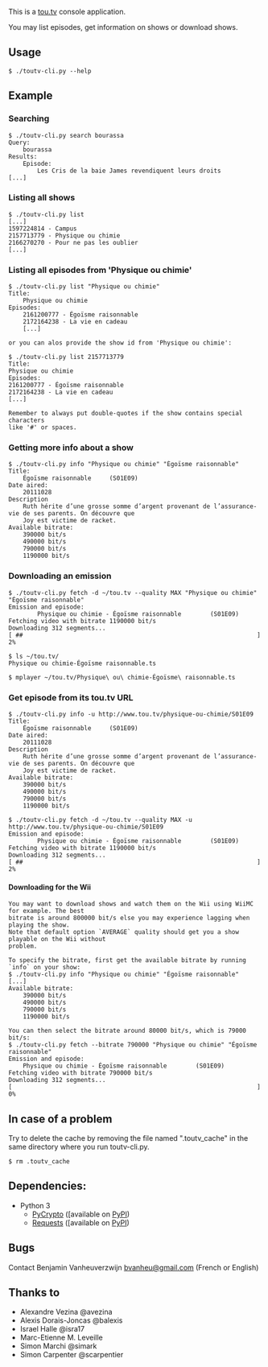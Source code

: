 This is a [tou.tv](http://tou.tv) console application.

You may list episodes, get information on shows or download shows.

## Usage
    $ ./toutv-cli.py --help

## Example

### Searching
    $ ./toutv-cli.py search bourassa
    Query:
        bourassa
    Results:
        Episode:
            Les Cris de la baie James revendiquent leurs droits
    [...]

### Listing all shows
    $ ./toutv-cli.py list
    [...]
    1597224814 - Campus
    2157713779 - Physique ou chimie
    2166270270 - Pour ne pas les oublier
    [...]

### Listing all episodes from 'Physique ou chimie'
    $ ./toutv-cli.py list "Physique ou chimie"
    Title:
        Physique ou chimie
    Episodes:
        2161200777 - Égoïsme raisonnable
        2172164238 - La vie en cadeau
        [...]

    or you can alos provide the show id from 'Physique ou chimie':

    $ ./toutv-cli.py list 2157713779
    Title:
	Physique ou chimie
    Episodes:
	2161200777 - Égoïsme raisonnable
	2172164238 - La vie en cadeau
	[...]

    Remember to always put double-quotes if the show contains special characters
    like '#' or spaces.

### Getting more info about a show
    $ ./toutv-cli.py info "Physique ou chimie" "Égoïsme raisonnable"
    Title:
        Égoïsme raisonnable     (S01E09)
    Date aired:
        20111028
    Description
        Ruth hérite d’une grosse somme d’argent provenant de l’assurance-vie de ses parents. On découvre que
        Joy est victime de racket.
    Available bitrate:
        390000 bit/s
        490000 bit/s
        790000 bit/s
        1190000 bit/s

### Downloading an emission
    $ ./toutv-cli.py fetch -d ~/tou.tv --quality MAX "Physique ou chimie" "Égoïsme raisonnable"
    Emission and episode:
            Physique ou chimie - Égoïsme raisonnable        (S01E09)
    Fetching video with bitrate 1190000 bit/s
    Downloading 312 segments...
    [ ##                                                                 ] 2%

    $ ls ~/tou.tv/
    Physique ou chimie-Égoïsme raisonnable.ts

    $ mplayer ~/tou.tv/Physique\ ou\ chimie-Égoïsme\ raisonnable.ts

### Get episode from its tou.tv URL
    $ ./toutv-cli.py info -u http://www.tou.tv/physique-ou-chimie/S01E09
    Title:
        Égoïsme raisonnable     (S01E09)
    Date aired:
        20111028
    Description
        Ruth hérite d’une grosse somme d’argent provenant de l’assurance-vie de ses parents. On découvre que
        Joy est victime de racket.
    Available bitrate:
        390000 bit/s
        490000 bit/s
        790000 bit/s
        1190000 bit/s

    $ ./toutv-cli.py fetch -d ~/tou.tv --quality MAX -u http://www.tou.tv/physique-ou-chimie/S01E09
    Emission and episode:
            Physique ou chimie - Égoïsme raisonnable        (S01E09)
    Fetching video with bitrate 1190000 bit/s
    Downloading 312 segments...
    [ ##                                                                 ] 2%

#### Downloading for the Wii

    You may want to download shows and watch them on the Wii using WiiMC for example. The best
    bitrate is around 800000 bit/s else you may experience lagging when playing the show.
    Note that default option `AVERAGE` quality should get you a show playable on the Wii without
    problem.

    To specify the bitrate, first get the available bitrate by running `info` on your show:
    $ ./toutv-cli.py info "Physique ou chimie" "Égoïsme raisonnable"
    [...]
    Available bitrate:
        390000 bit/s
        490000 bit/s
        790000 bit/s
        1190000 bit/s

    You can then select the bitrate around 80000 bit/s, which is 79000 bit/s:
    $ ./toutv-cli.py fetch --bitrate 790000 "Physique ou chimie" "Égoïsme raisonnable"
    Emission and episode:
        Physique ou chimie - Égoïsme raisonnable        (S01E09)
    Fetching video with bitrate 790000 bit/s
    Downloading 312 segments...
    [                                                                    ] 0%

## In case of a problem
Try to delete the cache by removing the file named ".toutv\_cache" in the same directory where you run toutv-cli.py.

    $ rm .toutv_cache

## Dependencies:

- Python 3
  - [PyCrypto](https://www.dlitz.net/software/pycrypto/)
    ([available on [PyPI](https://pypi.python.org/pypi/pycrypto))
  - [Requests](http://python-requests.org/)
    ([available on [PyPI](https://pypi.python.org/pypi/requests))

## Bugs

Contact Benjamin Vanheuverzwijn <bvanheu@gmail.com> (French or English)

## Thanks to

- Alexandre Vezina @avezina
- Alexis Dorais-Joncas @balexis
- Israel Halle @isra17
- Marc-Etienne M. Leveille
- Simon Marchi @simark
- Simon Carpenter @scarpentier
